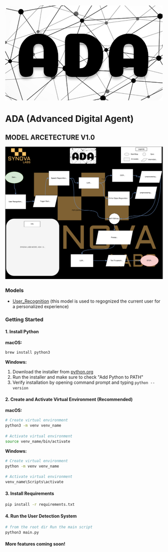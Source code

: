 
![model](assets/adalogo.png)

# ADA (Advanced Digital Agent)

## **MODEL ARCETECTURE V1.0**

![model](assets/ada.svg)

### Models

- [User_Recognition](User_Detection/) (this model is used to regognized the current user for a personalized experience)

### Getting Started

#### 1. Install Python

**macOS:**
```bash
brew install python3
```

**Windows:**
1. Download the installer from [python.org](https://www.python.org/downloads/)
2. Run the installer and make sure to check "Add Python to PATH"
3. Verify installation by opening command prompt and typing `python --version`

#### 2. Create and Activate Virtual Environment (Recommended)

**macOS:**
```bash
# Create virtual environment
python3 -m venv venv_name

# Activate virtual environment
source venv_name/bin/activate
```

**Windows:**
```bash
# Create virtual environment
python -m venv venv_name

# Activate virtual environment
venv_name\Scripts\activate
```

#### 3. Install Requirements

```bash
pip install -r requirements.txt
```

#### 4. Run the User Detection System

```bash
# from the root dir Run the main script
python3 main.py
```

#### More features coming soon!
